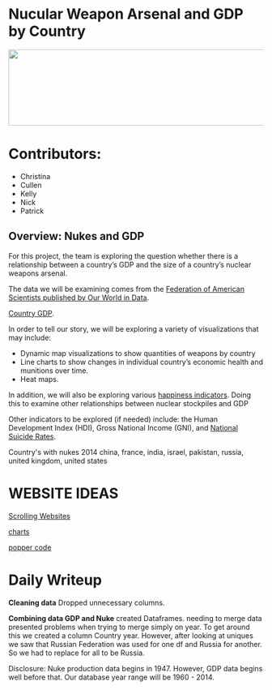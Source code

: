 # Nucular Weapon Arsenal and GDP by Country #

<img src ="https://i.pinimg.com/originals/06/c3/92/06c392b847166a9a671bfcd590d8fff7.gif" width = "1000" height = "150" />

# **Contributors:**
- Christina
- Cullen
- Kelly
- Nick
- Patrick

## Overview: Nukes and GDP

For this project, the team is exploring the question whether there is a relationship between a country’s GDP and the size of a country’s nuclear weapons arsenal. 

The data we will be examining comes from the [Federation of American Scientists published by Our World in Data](https://ourworldindata.org/nuclear-weapons). 

[Country GDP](https://knoema.com/mhrzolg/historical-gdp-by-country-statistics-from-the-world-bank-1960-2018).

In order to tell our story, we will be exploring a variety of visualizations that may include:

- Dynamic map visualizations to show quantities of weapons by country
- Line charts to show changes in individual country’s economic health and munitions over time.
- Heat maps. 



In addition, we will also be exploring various [happiness indicators](https://www.kaggle.com/unsdsn/world-happiness). Doing this to examine other relationships between nuclear stockpiles and GDP

 Other indicators to be explored (if needed) include: the Human Development Index (HDI), Gross National Income (GNI), and [National Suicide Rates](https://www.kaggle.com/russellyates88/suicide-rates-overview-1985-to-2016).

Country's with nukes 2014
china,  france, india, israel, pakistan, russia, united kingdom, united states


# WEBSITE IDEAS #

[Scrolling Websites](https://michalsnik.github.io/aos/)

[charts](https://www.chartjs.org/)

[popper code](https://github.com/popperjs/popper-core)



# Daily Writeup #
**Cleaning data**
Dropped unnecessary columns.

**Combining data GDP and Nuke**
created Dataframes.
needing to merge data presented problems when trying to merge simply on year. 
To get around this we created a column Country year. However, after looking at uniques we saw that Russian Federation was used for one df and Russia for another. So we had to replace for all to be Russia.

Disclosure: Nuke production data begins in 1947. However, GDP data begins well before that. Our database year range will be 1960 - 2014.

